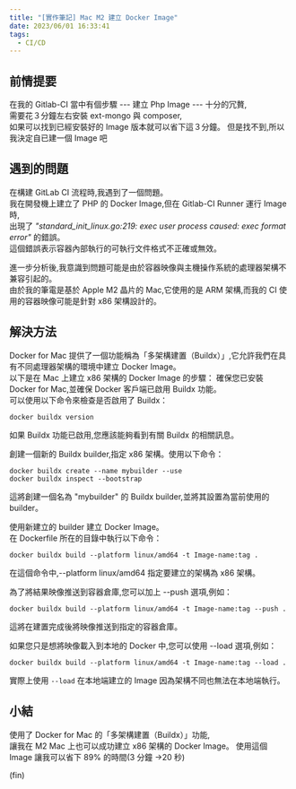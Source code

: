 ```yaml
---
title: "[實作筆記] Mac M2 建立 Docker Image"
date: 2023/06/01 16:33:41
tags:
  - CI/CD
---
```


## 前情提要

在我的 Gitlab-CI 當中有個步驟 --- 建立 Php Image --- 十分的冗贅,  
需要花３分鐘左右安裝 ext-mongo 與 composer,  
如果可以找到已經安裝好的 Image 版本就可以省下這３分鐘。
但是找不到,所以我決定自已建一個 Image 吧

## 遇到的問題

在構建 GitLab CI 流程時,我遇到了一個問題。  
我在開發機上建立了 PHP 的 Docker Image,但在 Gitlab-CI Runner 運行 Image 時,  
出現了 _"standard_init_linux.go:219: exec user process caused: exec format error"_ 的錯誤。  
這個錯誤表示容器內部執行的可執行文件格式不正確或無效。

進一步分析後,我意識到問題可能是由於容器映像與主機操作系統的處理器架構不兼容引起的。  
由於我的筆電是基於 Apple M2 晶片的 Mac,它使用的是 ARM 架構,而我的 CI 使用的容器映像可能是針對 x86 架構設計的。

## 解決方法

Docker for Mac 提供了一個功能稱為「多架構建置（Buildx）」,它允許我們在具有不同處理器架構的環境中建立 Docker Image。  
以下是在 Mac 上建立 x86 架構的 Docker Image 的步驟：
確保您已安裝 Docker for Mac,並確保 Docker 客戶端已啟用 Buildx 功能。  
可以使用以下命令來檢查是否啟用了 Buildx：

```shell
docker buildx version
```

如果 Buildx 功能已啟用,您應該能夠看到有關 Buildx 的相關訊息。

創建一個新的 Buildx builder,指定 x86 架構。使用以下命令：

```shell
docker buildx create --name mybuilder --use
docker buildx inspect --bootstrap
```

這將創建一個名為 "mybuilder" 的 Buildx builder,並將其設置為當前使用的 builder。

使用新建立的 builder 建立 Docker Image。  
在 Dockerfile 所在的目錄中執行以下命令：

```shell
docker buildx build --platform linux/amd64 -t Image-name:tag .
```

在這個命令中,--platform linux/amd64 指定要建立的架構為 x86 架構。

為了將結果映像推送到容器倉庫,您可以加上 --push 選項,例如：

```shell
docker buildx build --platform linux/amd64 -t Image-name:tag --push .
```

這將在建置完成後將映像推送到指定的容器倉庫。

如果您只是想將映像載入到本地的 Docker 中,您可以使用 --load 選項,例如：

```shell
docker buildx build --platform linux/amd64 -t Image-name:tag --load .
```

實際上使用 `--load` 在本地端建立的 Image 因為架構不同也無法在本地端執行。

## 小結

使用了 Docker for Mac 的「多架構建置（Buildx）」功能,  
讓我在 M2 Mac 上也可以成功建立 x86 架構的 Docker Image。
使用這個 Image 讓我可以省下 89% 的時間(3 分鐘 →20 秒)

(fin)
